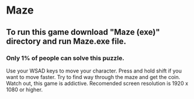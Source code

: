 # Maze
## To run this game download "Maze (exe)" directory and run Maze.exe file.
### Only 1% of people can solve this puzzle. 
Use your WSAD keys to move your character. Press and hold shift if you want to move faster. Try to find way through the maze and get the coin. Watch out, this game is addictive.
Recomended screen resolution is 1920 x 1080 or higher.
